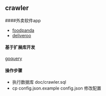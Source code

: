 ## crawler

####外卖软件app
* [foodpanda](https://www.foodpanda.hk)
* [deliveroo](https://deliveroo.hk)

#### 基于扩展库开发
[goquery](https://github.com/PuerkitoBio/goquery)

#### 操作步骤
* 执行数据库 doc/crawler.sql
* cp config.json.example config.json 修改配置
